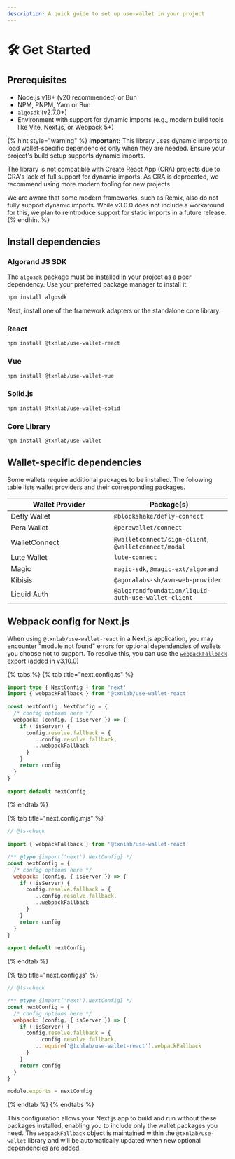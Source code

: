 ```yaml
---
description: A quick guide to set up use-wallet in your project
---
```


# 🛠️ Get Started

## Prerequisites

* Node.js v18+ (v20 recommended) or Bun
* NPM, PNPM, Yarn or Bun
* `algosdk` (v2.7.0+)
* Environment with support for dynamic imports (e.g., modern build tools like Vite, Next.js, or Webpack 5+)

{% hint style="warning" %}
**Important:** This library uses dynamic imports to load wallet-specific dependencies only when they are needed. Ensure your project's build setup supports dynamic imports.

The library is not compatible with Create React App (CRA) projects due to CRA's lack of full support for dynamic imports. As CRA is deprecated, we recommend using more modern tooling for new projects.

We are aware that some modern frameworks, such as Remix, also do not fully support dynamic imports. While v3.0.0 does not include a workaround for this, we plan to reintroduce support for static imports in a future release.
{% endhint %}

## Install dependencies

### Algorand JS SDK

The `algosdk` package must be installed in your project as a peer dependency. Use your preferred package manager to install it.

```bash
npm install algosdk
```

Next, install one of the framework adapters or the standalone core library:

### React

```bash
npm install @txnlab/use-wallet-react
```

### Vue

```bash
npm install @txnlab/use-wallet-vue
```

### Solid.js

```bash
npm install @txnlab/use-wallet-solid
```

### Core Library

```bash
npm install @txnlab/use-wallet
```

## Wallet-specific dependencies

Some wallets require additional packages to be installed. The following table lists wallet providers and their corresponding packages.

<table><thead><tr><th width="220">Wallet Provider</th><th>Package(s)</th></tr></thead><tbody><tr><td>Defly Wallet</td><td><code>@blockshake/defly-connect</code></td></tr><tr><td>Pera Wallet</td><td><code>@perawallet/connect</code></td></tr><tr><td>WalletConnect</td><td><code>@walletconnect/sign-client</code>, <code>@walletconnect/modal</code></td></tr><tr><td>Lute Wallet</td><td><code>lute-connect</code></td></tr><tr><td>Magic</td><td><code>magic-sdk</code>, <code>@magic-ext/algorand</code></td></tr><tr><td>Kibisis</td><td><code>@agoralabs-sh/avm-web-provider</code></td></tr><tr><td>Liquid Auth</td><td><code>@algorandfoundation/liquid-auth-use-wallet-client</code></td></tr></tbody></table>

## Webpack config for Next.js

When using `@txnlab/use-wallet-react` in a Next.js application, you may encounter "module not found" errors for optional dependencies of wallets you choose not to support. To resolve this, you can use the [`webpackFallback`](https://github.com/TxnLab/use-wallet/blob/main/packages/use-wallet/src/webpack.ts) export (added in [v3.10.0](https://github.com/TxnLab/use-wallet/releases/tag/v3.10.0))

{% tabs %}
{% tab title="next.config.ts" %}
```typescript
import type { NextConfig } from 'next'
import { webpackFallback } from '@txnlab/use-wallet-react'
 
const nextConfig: NextConfig = {
  /* config options here */
  webpack: (config, { isServer }) => {
    if (!isServer) {
      config.resolve.fallback = {
        ...config.resolve.fallback,
        ...webpackFallback
      }
    }
    return config
  }
}
 
export default nextConfig
```
{% endtab %}

{% tab title="next.config.mjs" %}
```javascript
// @ts-check
 
import { webpackFallback } from '@txnlab/use-wallet-react'

/** @type {import('next').NextConfig} */
const nextConfig = {
  /* config options here */
  webpack: (config, { isServer }) => {
    if (!isServer) {
      config.resolve.fallback = {
        ...config.resolve.fallback,
        ...webpackFallback
      }
    }
    return config
  }
}
 
export default nextConfig
```
{% endtab %}

{% tab title="next.config.js" %}
```javascript
// @ts-check

/** @type {import('next').NextConfig} */
const nextConfig = {
  /* config options here */
  webpack: (config, { isServer }) => {
    if (!isServer) {
      config.resolve.fallback = {
        ...config.resolve.fallback,
        ...require('@txnlab/use-wallet-react').webpackFallback
      }
    }
    return config
  }
}

module.exports = nextConfig
```
{% endtab %}
{% endtabs %}

This configuration allows your Next.js app to build and run without these packages installed, enabling you to include only the wallet packages you need. The `webpackFallback` object is maintained within the `@txnlab/use-wallet` library and will be automatically updated when new optional dependencies are added.
